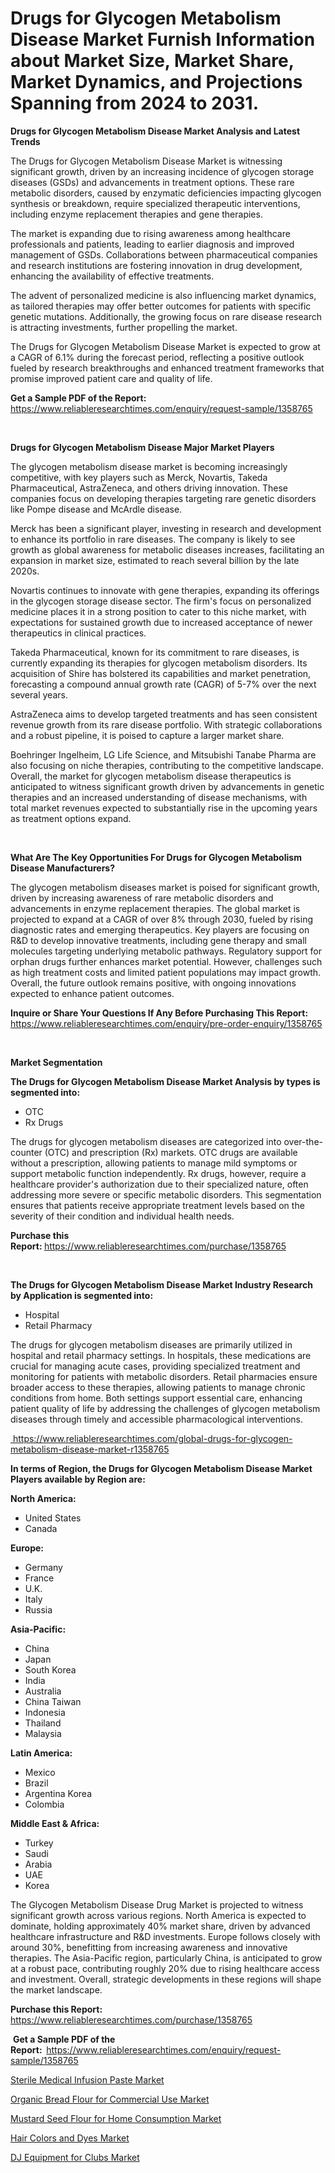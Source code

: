 <p><h1>Drugs for Glycogen Metabolism Disease Market Furnish Information about Market Size, Market Share, Market Dynamics, and Projections Spanning from 2024 to 2031.</h1></p><p><strong>Drugs for Glycogen Metabolism Disease Market Analysis and Latest Trends</strong></p>
<p><p>The Drugs for Glycogen Metabolism Disease Market is witnessing significant growth, driven by an increasing incidence of glycogen storage diseases (GSDs) and advancements in treatment options. These rare metabolic disorders, caused by enzymatic deficiencies impacting glycogen synthesis or breakdown, require specialized therapeutic interventions, including enzyme replacement therapies and gene therapies. </p><p>The market is expanding due to rising awareness among healthcare professionals and patients, leading to earlier diagnosis and improved management of GSDs. Collaborations between pharmaceutical companies and research institutions are fostering innovation in drug development, enhancing the availability of effective treatments. </p><p>The advent of personalized medicine is also influencing market dynamics, as tailored therapies may offer better outcomes for patients with specific genetic mutations. Additionally, the growing focus on rare disease research is attracting investments, further propelling the market.</p><p>The Drugs for Glycogen Metabolism Disease Market is expected to grow at a CAGR of 6.1% during the forecast period, reflecting a positive outlook fueled by research breakthroughs and enhanced treatment frameworks that promise improved patient care and quality of life.</p></p>
<p><strong>Get a Sample PDF of the Report:&nbsp;</strong> <a href="https://www.reliableresearchtimes.com/enquiry/request-sample/1358765?utm_campaign=1454&utm_medium=2&utm_source=Github&utm_content=ia&utm_term=11102024&utm_id=drugs-for-glycogen-metabolism-disease">https://www.reliableresearchtimes.com/enquiry/request-sample/1358765</a></p>
<p>&nbsp;</p>
<p><strong>Drugs for Glycogen Metabolism Disease Major Market Players</strong></p>
<p><p>The glycogen metabolism disease market is becoming increasingly competitive, with key players such as Merck, Novartis, Takeda Pharmaceutical, AstraZeneca, and others driving innovation. These companies focus on developing therapies targeting rare genetic disorders like Pompe disease and McArdle disease.</p><p>Merck has been a significant player, investing in research and development to enhance its portfolio in rare diseases. The company is likely to see growth as global awareness for metabolic diseases increases, facilitating an expansion in market size, estimated to reach several billion by the late 2020s.</p><p>Novartis continues to innovate with gene therapies, expanding its offerings in the glycogen storage disease sector. The firm's focus on personalized medicine places it in a strong position to cater to this niche market, with expectations for sustained growth due to increased acceptance of newer therapeutics in clinical practices.</p><p>Takeda Pharmaceutical, known for its commitment to rare diseases, is currently expanding its therapies for glycogen metabolism disorders. Its acquisition of Shire has bolstered its capabilities and market penetration, forecasting a compound annual growth rate (CAGR) of 5-7% over the next several years.</p><p>AstraZeneca aims to develop targeted treatments and has seen consistent revenue growth from its rare disease portfolio. With strategic collaborations and a robust pipeline, it is poised to capture a larger market share.</p><p>Boehringer Ingelheim, LG Life Science, and Mitsubishi Tanabe Pharma are also focusing on niche therapies, contributing to the competitive landscape. Overall, the market for glycogen metabolism disease therapeutics is anticipated to witness significant growth driven by advancements in genetic therapies and an increased understanding of disease mechanisms, with total market revenues expected to substantially rise in the upcoming years as treatment options expand.</p></p>
<p>&nbsp;</p>
<p><strong>What Are The Key Opportunities For Drugs for Glycogen Metabolism Disease Manufacturers?</strong></p>
<p><p>The glycogen metabolism diseases market is poised for significant growth, driven by increasing awareness of rare metabolic disorders and advancements in enzyme replacement therapies. The global market is projected to expand at a CAGR of over 8% through 2030, fueled by rising diagnostic rates and emerging therapeutics. Key players are focusing on R&D to develop innovative treatments, including gene therapy and small molecules targeting underlying metabolic pathways. Regulatory support for orphan drugs further enhances market potential. However, challenges such as high treatment costs and limited patient populations may impact growth. Overall, the future outlook remains positive, with ongoing innovations expected to enhance patient outcomes.</p></p>
<p><strong>Inquire or Share Your Questions If Any Before Purchasing This Report:</strong> <a href="https://www.reliableresearchtimes.com/enquiry/pre-order-enquiry/1358765?utm_campaign=1454&utm_medium=2&utm_source=Github&utm_content=ia&utm_term=11102024&utm_id=drugs-for-glycogen-metabolism-disease">https://www.reliableresearchtimes.com/enquiry/pre-order-enquiry/1358765</a></p>
<p>&nbsp;</p>
<p><strong>Market Segmentation</strong></p>
<p><strong>The Drugs for Glycogen Metabolism Disease Market Analysis by types is segmented into:</strong></p>
<p><ul><li>OTC</li><li>Rx Drugs</li></ul></p>
<p><p>The drugs for glycogen metabolism diseases are categorized into over-the-counter (OTC) and prescription (Rx) markets. OTC drugs are available without a prescription, allowing patients to manage mild symptoms or support metabolic function independently. Rx drugs, however, require a healthcare provider's authorization due to their specialized nature, often addressing more severe or specific metabolic disorders. This segmentation ensures that patients receive appropriate treatment levels based on the severity of their condition and individual health needs.</p></p>
<p><strong>Purchase this Report:&nbsp;</strong><a href="https://www.reliableresearchtimes.com/purchase/1358765?utm_campaign=1454&utm_medium=2&utm_source=Github&utm_content=ia&utm_term=11102024&utm_id=drugs-for-glycogen-metabolism-disease">https://www.reliableresearchtimes.com/purchase/1358765</a></p>
<p>&nbsp;</p>
<p><strong>The Drugs for Glycogen Metabolism Disease Market Industry Research by Application is segmented into:</strong></p>
<p><ul><li>Hospital</li><li>Retail Pharmacy</li></ul></p>
<p><p>The drugs for glycogen metabolism diseases are primarily utilized in hospital and retail pharmacy settings. In hospitals, these medications are crucial for managing acute cases, providing specialized treatment and monitoring for patients with metabolic disorders. Retail pharmacies ensure broader access to these therapies, allowing patients to manage chronic conditions from home. Both settings support essential care, enhancing patient quality of life by addressing the challenges of glycogen metabolism diseases through timely and accessible pharmacological interventions.</p></p>
<p><a href="https://www.reliableresearchtimes.com/global-drugs-for-glycogen-metabolism-disease-market-r1358765?utm_campaign=1454&utm_medium=2&utm_source=Github&utm_content=ia&utm_term=11102024&utm_id=drugs-for-glycogen-metabolism-disease">&nbsp;https://www.reliableresearchtimes.com/global-drugs-for-glycogen-metabolism-disease-market-r1358765</a></p>
<p><strong>In terms of Region, the Drugs for Glycogen Metabolism Disease Market Players available by Region are:</strong></p>
<p>
    <p> <strong> North America: </strong>
        <ul>
            <li>United States</li>
            <li>Canada</li>
        </ul>
        </p> 
    <p> <strong> Europe: </strong>
        <ul>
            <li>Germany</li>
            <li>France</li>
            <li>U.K.</li>
            <li>Italy</li>
            <li>Russia</li>
        </ul>
        </p> 
    <p> <strong> Asia-Pacific: </strong>
        <ul>
            <li>China</li>
            <li>Japan</li>
            <li>South Korea</li>
            <li>India</li>
            <li>Australia</li>
            <li>China Taiwan</li>
            <li>Indonesia</li>
            <li>Thailand</li>
            <li>Malaysia</li>
        </ul>
        </p> 
    <p> <strong> Latin America: </strong>
        <ul>
            <li>Mexico</li>
            <li>Brazil</li>
            <li>Argentina Korea</li>
            <li>Colombia</li>
        </ul>
        </p> 
    <p> <strong> Middle East & Africa: </strong>
        <ul>
            <li>Turkey</li>
            <li>Saudi</li>
            <li>Arabia</li>
            <li>UAE</li>
            <li>Korea</li>
        </ul>
    </p>
    </p>
<p><p>The Glycogen Metabolism Disease Drug Market is projected to witness significant growth across various regions. North America is expected to dominate, holding approximately 40% market share, driven by advanced healthcare infrastructure and R&D investments. Europe follows closely with around 30%, benefitting from increasing awareness and innovative therapies. The Asia-Pacific region, particularly China, is anticipated to grow at a robust pace, contributing roughly 20% due to rising healthcare access and investment. Overall, strategic developments in these regions will shape the market landscape.</p></p>
<p><strong>Purchase this Report: </strong><a href="https://www.reliableresearchtimes.com/purchase/1358765?utm_campaign=1454&utm_medium=2&utm_source=Github&utm_content=ia&utm_term=11102024&utm_id=drugs-for-glycogen-metabolism-disease">https://www.reliableresearchtimes.com/purchase/1358765</a></p>
<p>&nbsp;<strong>Get a Sample PDF of the Report:&nbsp;&nbsp;</strong><a href="https://www.reliableresearchtimes.com/enquiry/request-sample/1358765?utm_campaign=1454&utm_medium=2&utm_source=Github&utm_content=ia&utm_term=11102024&utm_id=drugs-for-glycogen-metabolism-disease">https://www.reliableresearchtimes.com/enquiry/request-sample/1358765</a></p>
<p><strong></strong></p>
<p><p><a href="https://www.linkedin.com/pulse/future-trends-global-sterile-medical-infusion-paste-market-9qfwf?utm_campaign=1454&utm_medium=2&utm_source=Github&utm_content=ia&utm_term=11102024&utm_id=drugs-for-glycogen-metabolism-disease">Sterile Medical Infusion Paste Market</a></p><p><a href="https://www.linkedin.com/pulse/global-organic-bread-flour-commercial-use-market-trends-gdzyc?utm_campaign=1454&utm_medium=2&utm_source=Github&utm_content=ia&utm_term=11102024&utm_id=drugs-for-glycogen-metabolism-disease">Organic Bread Flour for Commercial Use Market</a></p><p><a href="https://www.linkedin.com/pulse/insights-mustard-seed-flour-home-consumption-market-xt0hc?utm_campaign=1454&utm_medium=2&utm_source=Github&utm_content=ia&utm_term=11102024&utm_id=drugs-for-glycogen-metabolism-disease">Mustard Seed Flour for Home Consumption Market</a></p><p><a href="https://www.linkedin.com/pulse/global-hair-colors-dyes-market-size-expected-experience-d40ge?utm_campaign=1454&utm_medium=2&utm_source=Github&utm_content=ia&utm_term=11102024&utm_id=drugs-for-glycogen-metabolism-disease">Hair Colors and Dyes Market</a></p><p><a href="https://www.linkedin.com/pulse/exploring-dj-equipment-clubs-market-dynamics-global-trends-02dge?utm_campaign=1454&utm_medium=2&utm_source=Github&utm_content=ia&utm_term=11102024&utm_id=drugs-for-glycogen-metabolism-disease">DJ Equipment for Clubs Market</a></p></p>